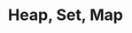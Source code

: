 ---
layout: posts_by_category
categories: data-structure
title: Heap, Set, Map
permalink: /category/data-structure
---